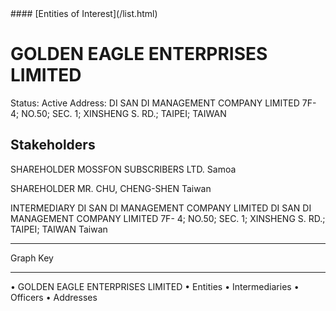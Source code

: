 <link rel="stylesheet" type="text/css" href="../../assets/style.css">
#### [Entities of Interest](/list.html)

# GOLDEN EAGLE ENTERPRISES LIMITED
Status: Active
Address: DI SAN DI MANAGEMENT COMPANY LIMITED 7F- 4; NO.50; SEC. 1; XINSHENG S. RD.; TAIPEI; TAIWAN

## Stakeholders
SHAREHOLDER
MOSSFON SUBSCRIBERS LTD.
Samoa


SHAREHOLDER
MR. CHU, CHENG-SHEN
Taiwan


INTERMEDIARY
DI SAN DI MANAGEMENT COMPANY LIMITED
DI SAN DI MANAGEMENT COMPANY LIMITED 7F- 4; NO.50; SEC. 1; XINSHENG S. RD.; TAIPEI; TAIWAN
Taiwan




---



<div class="legend">
Graph Key
<hr>
<span class="focus">• GOLDEN EAGLE ENTERPRISES LIMITED</span>
<span class="entity">• Entities</span>
<span class="intermediary">• Intermediaries</span>
<span class="officer">• Officers</span>
<span class="address">• Addresses</span>
</div>


<img src="http://eoi-graphs.s3-website-eu-west-1.amazonaws.com/GOLDEN_EAGLE_ENTERPRISES_LIMITED.png" alt="">


